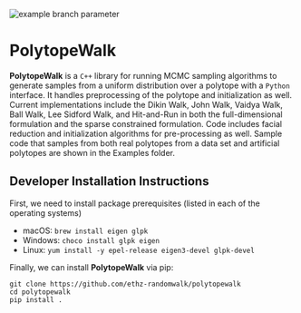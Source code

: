 ![example branch parameter](https://github.com/ethz-randomwalk/polytopewalk/actions/workflows/ciwheels.yml/badge.svg?branch=main)
# PolytopeWalk
**PolytopeWalk** is a `C++` library for running MCMC sampling algorithms to generate samples from a uniform distribution over a polytope with a `Python` interface. It handles preprocessing of the polytope and initialization as well. Current implementations include the Dikin Walk, John Walk, Vaidya Walk, Ball Walk, Lee Sidford Walk, and Hit-and-Run in both the full-dimensional formulation and the sparse constrained formulation. Code includes facial reduction and initialization algorithms for pre-processing as well. Sample code that samples from both real polytopes from a data set and artificial polytopes are shown in the Examples folder.

## Developer Installation Instructions 
First, we need to install package prerequisites (listed in each of the operating systems)
- macOS: ``brew install eigen glpk``
- Windows: ``choco install glpk eigen``
- Linux: ``yum install -y epel-release eigen3-devel glpk-devel``

Finally, we can install **PolytopeWalk** via pip:
```
git clone https://github.com/ethz-randomwalk/polytopewalk
cd polytopewalk
pip install .
```
